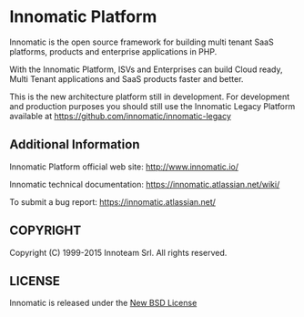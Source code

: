 # Innomatic Platform

Innomatic is the open source framework for building multi tenant SaaS platforms, products and enterprise applications in PHP.

With the Innomatic Platform, ISVs and Enterprises can build Cloud ready, Multi Tenant applications and SaaS products faster and better.

This is the new architecture platform still in development. For development and production purposes you should still use the Innomatic Legacy Platform available at https://github.com/innomatic/innomatic-legacy

## Additional Information

Innomatic Platform official web site: http://www.innomatic.io/

Innomatic technical documentation: https://innomatic.atlassian.net/wiki/

To submit a bug report: https://innomatic.atlassian.net/

## COPYRIGHT
Copyright (C) 1999-2015 Innoteam Srl. All rights reserved.

## LICENSE
Innomatic is released under the [New BSD License](https://github.com/innomatic/innomatic-platform/blob/master/LICENSE)

